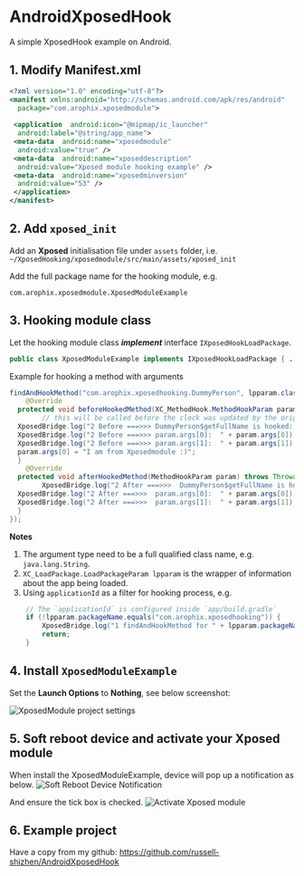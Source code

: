 # AndroidXposedHook
A simple XposedHook example on Android. 

## 1. Modify Manifest.xml 

``` xml
<?xml version="1.0" encoding="utf-8"?>  
<manifest xmlns:android="http://schemas.android.com/apk/res/android"  
  package="com.arophix.xposedmodule">  
  
 <application  android:icon="@mipmap/ic_launcher"  
  android:label="@string/app_name">  
 <meta-data  android:name="xposedmodule"  
  android:value="true" />  
 <meta-data  android:name="xposeddescription"  
  android:value="Xposed module hooking example" />  
 <meta-data  android:name="xposedminversion"  
  android:value="53" />  
 </application>  
</manifest> 
```

## 2. Add `xposed_init`
Add an **Xposed** initialisation file under `assets` folder, i.e. `~/XposedHooking/xposedmodule/src/main/assets/xposed_init`

Add the full package name for the hooking module, e.g. 
```
com.arophix.xposedmodule.XposedModuleExample
```
## 3. Hooking module class

Let the hooking module class **_implement_** interface `IXposedHookLoadPackage`. 

``` java
public class XposedModuleExample implements IXposedHookLoadPackage { ... }
```

Example for hooking a method with arguments
``` java
findAndHookMethod("com.arophix.xposedhooking.DummyPerson", lpparam.classLoader, "getFullName", "java.lang.String", "java.lang.String", new XC_MethodHook() {  
    @Override  
  protected void beforeHookedMethod(XC_MethodHook.MethodHookParam param) throws Throwable {  
        // this will be called before the clock was updated by the original method  
  XposedBridge.log("2 Before ===>>> DummyPerson$getFullName is hooked: " + param.getClass().getSimpleName());  
  XposedBridge.log("2 Before ===>>> param.args[0]:  " + param.args[0]);  
  XposedBridge.log("2 Before ===>>> param.args[1]:  " + param.args[1]);  
  param.args[0] = "I am from Xposedmodule :)";  
  }  
    @Override  
  protected void afterHookedMethod(MethodHookParam param) throws Throwable {  
        XposedBridge.log("2 After ===>>>  DummyPerson$getFullName is hooked: " + param.getClass().getSimpleName());  
  XposedBridge.log("2 After ===>>>  param.args[0]:  " + param.args[0]);  
  XposedBridge.log("2 After ===>>>  param.args[1]:  " + param.args[1]);  
  }  
});
```
**Notes**
1. The argument type need to be a full qualified class name, e.g. `java.lang.String`. 
2. `XC_LoadPackage.LoadPackageParam lpparam` is the wrapper of information about the app being loaded.
3. Using `applicationId` as a filter for hooking process, e.g. 
``` java
    // The `applicationId` is configured inside `app/build.gradle`  
    if (!lpparam.packageName.equals("com.arophix.xposedhooking")) {  
        XposedBridge.log("1 findAndHookMethod for " + lpparam.packageName);  
        return;
    }
```

## 4. Install `XposedModuleExample`
Set the **Launch Options** to **Nothing**, see below screenshot:

![XposedModule project settings](https://github.com/russell-shizhen/AndroidXposedHook/blob/master/xposedmodule/xposedmodule-configurations-nothing.png)

## 5. Soft reboot device and activate your Xposed module
When install the XposedModuleExample, device will pop up a notification as below.
![Soft Reboot Device Notification](https://github.com/russell-shizhen/AndroidXposedHook/blob/master/xposedmodule/SoftReboot.png)

And ensure the tick box is checked.
![Activate Xposed module](https://github.com/russell-shizhen/AndroidXposedHook/blob/master/xposedmodule/ActivateXposedModule.png)

## 6. Example project
Have a copy from my github: https://github.com/russell-shizhen/AndroidXposedHook 
